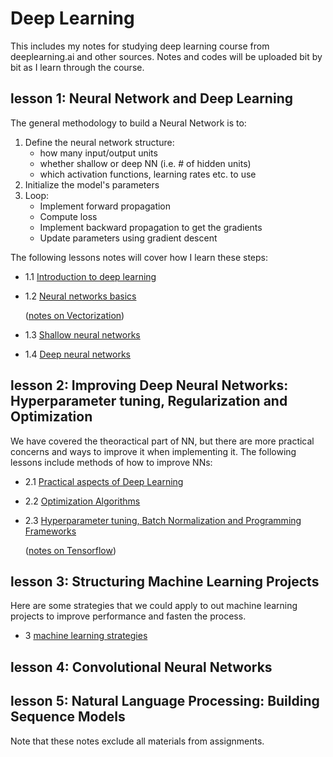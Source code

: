 Deep Learning
======
This includes my notes for studying deep learning course from deeplearning.ai and other sources. Notes and codes will be uploaded bit by bit as I learn through the course. 

lesson 1: Neural Network and Deep Learning
------

The general methodology to build a Neural Network is to:

1. Define the neural network structure:
	- how many input/output units
 	- whether shallow or deep NN (i.e. # of hidden units)
 	- which activation functions, learning rates etc. to use
2. Initialize the model's parameters
3. Loop:
    - Implement forward propagation
    - Compute loss
    - Implement backward propagation to get the gradients
    - Update parameters using gradient descent
    
The following lessons notes will cover how I learn these steps:     
- 1.1 [Introduction to deep learning](https://github.com/Phoebe0222/deep-learning/blob/master/lesson1/Lesson1-1-Intro-to-Neural-Network.pdf)
- 1.2 [Neural networks basics](https://github.com/Phoebe0222/deep-learning/blob/master/lesson1/Lesson1-2-neural-network-basics.pdf) 
	
	([notes on Vectorization](https://colab.research.google.com/github/Phoebe0222/deep-learning/blob/master/lesson1/vectorization_and_Broadcasting.ipynb))
- 1.3 [Shallow neural networks](https://github.com/Phoebe0222/deep-learning/blob/master/lesson1/Lesson1-3-shallow-neural-network.pdf)
- 1.4 [Deep neural networks](https://github.com/Phoebe0222/deep-learning/blob/master/lesson1/Lesson1-4-deep-neural-network.pdf) 
	
lesson 2: Improving Deep Neural Networks: Hyperparameter tuning, Regularization and Optimization
------
We have covered the theoractical part of NN, but there are more practical concerns and ways to improve it when implementing it. The following lessons include methods of how to improve NNs:  
-  2.1 [Practical aspects of Deep Learning](https://github.com/Phoebe0222/deep-learning/blob/master/lesson2/Lesson2-1-practical-aspects-of-deep-learning.pdf)
-  2.2 [Optimization Algorithms](https://github.com/Phoebe0222/deep-learning/blob/master/lesson2/Lesson2-2-optimisation-algorithms.pdf)
-  2.3 [Hyperparameter tuning, Batch Normalization and Programming Frameworks](https://github.com/Phoebe0222/deep-learning/blob/master/lesson2/Lesson2-3-hyperparameters-tuning-batch-normalisation-and-programming-frameworks.pdf) 

	([notes on Tensorflow](https://github.com/Phoebe0222/deep-learning/blob/master/lesson2/Tensorflow.ipynb))


lesson 3: Structuring Machine Learning Projects
------
Here are some strategies that we could apply to out machine learning projects to improve performance and fasten the process. 

- 3 [machine learning strategies](https://github.com/Phoebe0222/deep-learning/blob/master/lesson3/Lesson3-structuring-machine-learning-projects.pdf)

lesson 4: Convolutional Neural Networks
------


lesson 5: Natural Language Processing: Building Sequence Models 
------ 


Note that these notes exclude all materials from assignments. 
 
